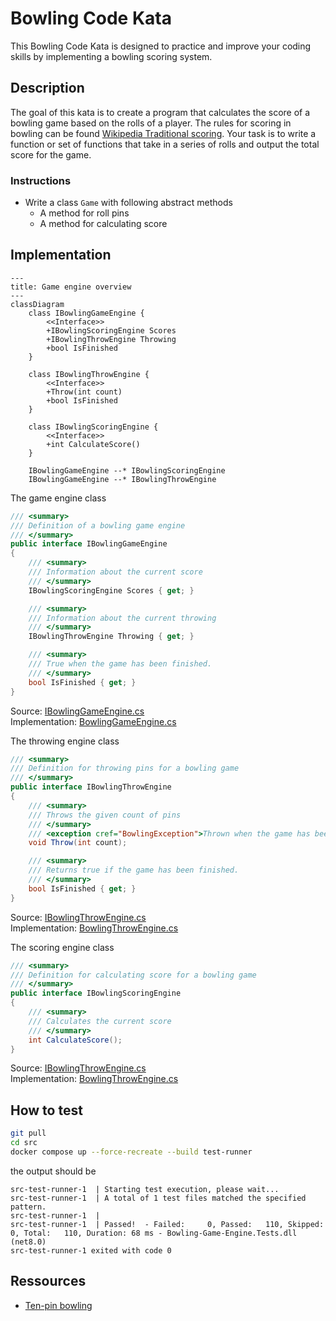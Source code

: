 # Bowling Code Kata

This Bowling Code Kata is designed to practice and improve your coding skills by implementing a bowling scoring system.

## Description

The goal of this kata is to create a program that calculates the score of a bowling game based on the rolls of a player. The rules for scoring in bowling can be found [Wikipedia Traditional scoring](https://en.wikipedia.org/wiki/Ten-pin_bowling#Traditional_scoring). Your task is to write a function or set of functions that take in a series of rolls and output the total score for the game.

### Instructions
- Write a class `Game` with following abstract methods
    - A method for roll pins
    - A method for calculating score

## Implementation

```mermaid
---
title: Game engine overview
---
classDiagram
    class IBowlingGameEngine {
        <<Interface>>
        +IBowlingScoringEngine Scores
        +IBowlingThrowEngine Throwing
        +bool IsFinished
    }

    class IBowlingThrowEngine {
        <<Interface>>
        +Throw(int count)
        +bool IsFinished
    }

    class IBowlingScoringEngine {
        <<Interface>>
        +int CalculateScore()
    }

    IBowlingGameEngine --* IBowlingScoringEngine
    IBowlingGameEngine --* IBowlingThrowEngine
```

The game engine class
```csharp
/// <summary>
/// Definition of a bowling game engine
/// </summary>
public interface IBowlingGameEngine
{
    /// <summary>
    /// Information about the current score
    /// </summary>
    IBowlingScoringEngine Scores { get; }

    /// <summary>
    /// Information about the current throwing 
    /// </summary>
    IBowlingThrowEngine Throwing { get; }

    /// <summary>
    /// True when the game has been finished.
    /// </summary>
    bool IsFinished { get; }
}
```
Source: [IBowlingGameEngine.cs](src/Bowling-Game-Engine/BowlingGame/IBowlingGameEngine.cs)<br>
Implementation: [BowlingGameEngine.cs](src/Bowling-Game-Engine/BowlingGame/Impl/BowlingGameEngine.cs)

The throwing engine class
```csharp
/// <summary>
/// Definition for throwing pins for a bowling game
/// </summary>
public interface IBowlingThrowEngine
{
    /// <summary>
    /// Throws the given count of pins
    /// </summary>
    /// <exception cref="BowlingException">Thrown when the game has been finished.</exception>
    void Throw(int count);

    /// <summary>
    /// Returns true if the game has been finished.
    /// </summary>
    bool IsFinished { get; }
}
```
Source: [IBowlingThrowEngine.cs](src/Bowling-Game-Engine/BowlingGame/IBowlingThrowEngine.cs)<br>
Implementation: [BowlingThrowEngine.cs](src/Bowling-Game-Engine/BowlingGame/Impl/BowlingThrowEngine.cs)

The scoring engine class
```csharp
/// <summary>
/// Definition for calculating score for a bowling game
/// </summary>
public interface IBowlingScoringEngine
{
    /// <summary>
    /// Calculates the current score
    /// </summary>
    int CalculateScore();
}
```
Source: [IBowlingThrowEngine.cs](src/Bowling-Game-Engine/BowlingGame/IBowlingScoringEngine.cs)<br>
Implementation: [BowlingThrowEngine.cs](src/Bowling-Game-Engine/BowlingGame/Impl/BowlingScoreEngine.cs)

## How to test

```bash
git pull
cd src
docker compose up --force-recreate --build test-runner
```

the output should be

```
src-test-runner-1  | Starting test execution, please wait...
src-test-runner-1  | A total of 1 test files matched the specified pattern.
src-test-runner-1  |
src-test-runner-1  | Passed!  - Failed:     0, Passed:   110, Skipped:     0, Total:   110, Duration: 68 ms - Bowling-Game-Engine.Tests.dll (net8.0)
src-test-runner-1 exited with code 0
```

## Ressources
- [Ten-pin bowling](https://en.wikipedia.org/wiki/Ten-pin_bowling)
